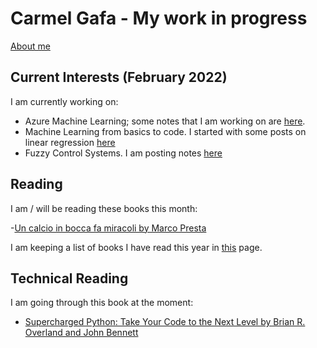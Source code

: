 # **Carmel Gafa - My work in progress**

[About me](/about/)

## **Current Interests (February 2022)**

I am currently working on:

- Azure Machine Learning; some notes that I am working on are [here](/tags/azure-ml).
- Machine Learning from basics to code. I started with some posts on linear regression [here](/tags/linear-regression/)
- Fuzzy Control Systems. I am posting notes [here](/tags/fuzzy/)

## **Reading**

I am / will be reading these books this month:

-[Un calcio in bocca fa miracoli by Marco Presta](https://www.amazon.com/calcio-bocca-miracoli-Italian/dp/8806222074)

I am keeping a list of books I have read this year in [this](/books/) page.

## **Technical Reading**

I am going through this book at the moment:

- [Supercharged Python: Take Your Code to the Next Level by Brian R. Overland and John Bennett](https://www.bookdepository.com/Supercharged-Python-Brian-Overland-John-Bennett/9780135159941)
